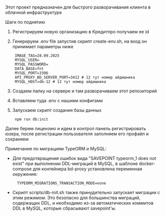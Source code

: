 Этот проект предназначен для быстрого разворачивания клиента в облачной инфраструктуре


Шаги по поднятию

1. Регистрируем новую организацию в Кредитпро получаем ее id
2. Генерируем  .env file запустив скрипт create-env.sh, на вход он принимает параметры ниже

        IMAGE_TAG=28.09.2025
        MYSQL_USER=
        MYSQL_PASSWORD=
        DATA_BASE=fnt
        MYSQL_PORT=3306
        API_PROXY_BD_SERVER_PORT=3412 # 12 тут номер айдишника
        MYSQL_HOST=db-12 # 12 тут номер айдишника

3. Создаем папку на сервере и там разворачиваем этот репозиторий
4. Вставляем туда .env с нашими конфигами
5. Запускаем скрипт создания базы данных

        npm run db:init

Далее берем лицензию и идем в контрол панель регистрировать юзера,
после регистрации пользователя заполняем его профайл и сохраняем










Примечание по миграциям TypeORM и MySQL:
- Для предотвращения ошибок вида "SAVEPOINT typeorm_1 does not exist" при выполнении DDL-миграций в MySQL, в шаблоне docker-compose для контейнера bd-proxy установлена переменная окружения:

        TYPEORM_MIGRATIONS_TRANSACTION_MODE=none

- Скрипт scripts/db-init.sh также принудительно запускает миграции с этим режимом. Это безопасно для большинства миграций, содержащих DDL, и необходимо из-за автоматических коммитов DDL в MySQL, которые сбрасывают savepoint'ы.
